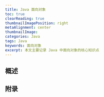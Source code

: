 ```yaml
---
title: Java 面向对象
toc: true
clearReading: true
thumbnailImagePosition: right
metaAlignment: center
thumbnailImage:
categories: Java
tags: Java
keywords: 面向对象
excerpt: 本文主要记录 Java 中面向对象的核心知识点
---
```

## 概述

## 附录